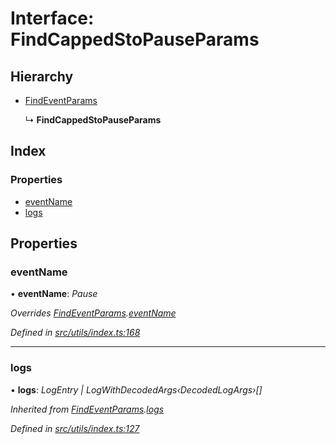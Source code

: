 # Interface: FindCappedStoPauseParams

## Hierarchy

* [FindEventParams](_utils_index_.findeventparams.md)

  ↳ **FindCappedStoPauseParams**

## Index

### Properties

* [eventName](_utils_index_.findcappedstopauseparams.md#eventname)
* [logs](_utils_index_.findcappedstopauseparams.md#logs)

## Properties

###  eventName

• **eventName**: *Pause*

*Overrides [FindEventParams](_utils_index_.findeventparams.md).[eventName](_utils_index_.findeventparams.md#eventname)*

*Defined in [src/utils/index.ts:168](https://github.com/PolymathNetwork/polymath-sdk/blob/45453ad/src/utils/index.ts#L168)*

___

###  logs

• **logs**: *LogEntry | LogWithDecodedArgs‹DecodedLogArgs›[]*

*Inherited from [FindEventParams](_utils_index_.findeventparams.md).[logs](_utils_index_.findeventparams.md#logs)*

*Defined in [src/utils/index.ts:127](https://github.com/PolymathNetwork/polymath-sdk/blob/45453ad/src/utils/index.ts#L127)*
